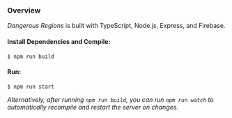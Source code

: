 ### Overview

*Dangerous Regions* is built with TypeScript, Node.js, Express, and Firebase.

#### Install Dependencies and Compile:

```
$ npm run build
```

#### Run:
```
$ npm run start
```

*Alternatively, after running `npm run build`, you can run `npm run watch` to automatically recompile and restart the server on changes.*
